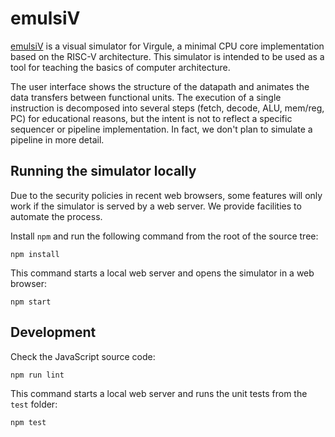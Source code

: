 
emulsiV
==========

[emulsiV](https://guillaume-savaton-eseo.github.io/emulsiV/) is a visual simulator for Virgule,
a minimal CPU core implementation based on the RISC-V architecture.
This simulator is intended to be used as a tool for teaching the basics of
computer architecture.

The user interface shows the structure of the datapath and animates the data
transfers between functional units.
The execution of a single instruction is decomposed into several steps (fetch,
decode, ALU, mem/reg, PC) for educational reasons, but the intent is not to
reflect a specific sequencer or pipeline implementation.
In fact, we don't plan to simulate a pipeline in more detail.

Running the simulator locally
-----------------------------

Due to the security policies in recent web browsers, some features will only work
if the simulator is served by a web server.
We provide facilities to automate the process.

Install `npm` and run the following command from the root of the source tree:

```
npm install
```

This command starts a local web server and opens the simulator in a web browser:

```
npm start
```

Development
-----------

Check the JavaScript source code:

```
npm run lint
```

This command starts a local web server and runs the unit tests from the `test` folder:

```
npm test
```
